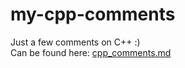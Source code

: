 # my-cpp-comments
Just a few comments on C++ :) \
Can be found here: [cpp_comments.md](cpp_comments.md)